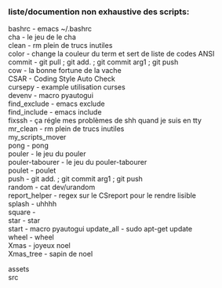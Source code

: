 ### liste/documention non exhaustive des scripts:  
  
bashrc - emacs ~/.bashrc  
cha - le jeu de le cha  
clean - rm plein de trucs inutiles  
color - change la couleur du term et sert de liste de codes ANSI  
commit - git pull ; git add. ; git commit arg1 ; git push  
cow - la bonne fortune de la vache  
CSAR - Coding Style Auto Check  
cursepy - example utilisation curses  
devenv - macro pyautogui  
find_exclude - emacs exclude  
find_include - emacs include  
fixssh - ça régle mes problèmes de shh quand je suis en tty  
mr_clean - rm plein de trucs inutiles  
my_scripts_mover  
pong - pong  
pouler - le jeu du pouler  
pouler-tabourer - le jeu du pouler-tabourer  
poulet - poulet  
push - git add. ; git commit arg1 ; git push  
random - cat dev/urandom  
report_helper - regex sur le CSreport pour le rendre lisible  
splash - uhhhh  
square -  
star - star  
start - macro pyautogui
update_all - sudo apt-get update  
wheel - wheel  
Xmas - joyeux noel  
Xmas_tree - sapin de noel  
  
assets  
src  
